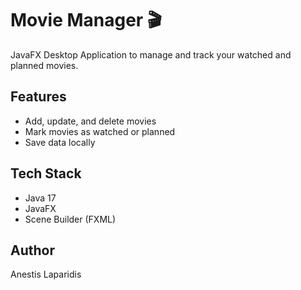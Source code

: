 # Movie Manager 🎬

JavaFX Desktop Application to manage and track your watched and planned movies.

## Features
- Add, update, and delete movies
- Mark movies as watched or planned
- Save data locally

## Tech Stack
- Java 17
- JavaFX
- Scene Builder (FXML)

## Author
Anestis Laparidis
